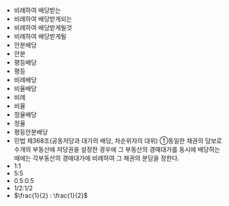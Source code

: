 - 비례하여 배당받는
- 비례하여 배당받게되는
- 비례하여 배당받게될것
- 비례하여 배당받게될
- 안분배당
- 안분
- 평등배당
- 평등
- 비례배당
- 비율배당
- 비례
- 비율
- 정율배당
- 정율
- 평등안분배당
- 민법 제368조(공동저당과 대가의 배당, 차순위자의 대위) ①동일한 채권의 담보로 수개의 부동산에 저당권을 설정한 경우에 그 부동산의 경매대가를 동시에 배당하는 때에는 각부동산의 경매대가에 비례하여 그 채권의 분담을 정한다.
- 1:1
- 5:5
- 0.5:0.5
- 1/2:1/2
- $\frac{1}{2} : \frac{1}{2}$